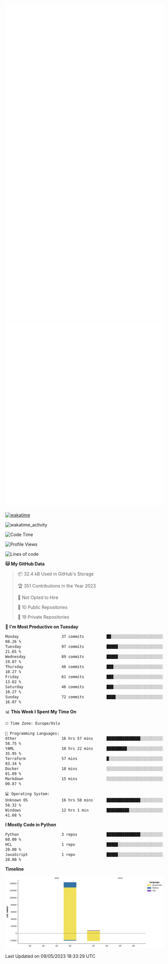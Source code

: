 ![Metrics](/metrics.svg)![Additional metrics](metrics.additional.svg)
----------------------------------------------------------------------------------------------------------------------------------------------------

[![wakatime](https://wakatime.com/badge/user/139c3dc8-b99d-475a-b6b4-e7663d03add8.svg)](https://wakatime.com/@139c3dc8-b99d-475a-b6b4-e7663d03add8)

![wakatime_activity](https://wakatime.com/share/@merca/d0fb6363-0f77-40ae-9525-9b9347ed2e36.svg)

<!--START_SECTION:waka-->
![Code Time](http://img.shields.io/badge/Code%20Time-6%2C622%20hrs%2015%20mins-blue)

![Profile Views](http://img.shields.io/badge/Profile%20Views-3-blue)

![Lines of code](https://img.shields.io/badge/From%20Hello%20World%20I%27ve%20Written-150.4%20thousand%20lines%20of%20code-blue)

**🐱 My GitHub Data** 

> 📦 32.4 kB Used in GitHub's Storage 
 > 
> 🏆 351 Contributions in the Year 2023
 > 
> 🚫 Not Opted to Hire
 > 
> 📜 10 Public Repositories 
 > 
> 🔑 19 Private Repositories 
 > 
📅 **I'm Most Productive on Tuesday** 

```text
Monday                   37 commits          ██░░░░░░░░░░░░░░░░░░░░░░░   08.26 % 
Tuesday                  97 commits          █████░░░░░░░░░░░░░░░░░░░░   21.65 % 
Wednesday                89 commits          █████░░░░░░░░░░░░░░░░░░░░   19.87 % 
Thursday                 46 commits          ███░░░░░░░░░░░░░░░░░░░░░░   10.27 % 
Friday                   61 commits          ███░░░░░░░░░░░░░░░░░░░░░░   13.62 % 
Saturday                 46 commits          ███░░░░░░░░░░░░░░░░░░░░░░   10.27 % 
Sunday                   72 commits          ████░░░░░░░░░░░░░░░░░░░░░   16.07 % 
```


📊 **This Week I Spent My Time On** 

```text
🕑︎ Time Zone: Europe/Oslo

💬 Programming Languages: 
Other                    16 hrs 57 mins      ███████████████░░░░░░░░░░   58.75 % 
YAML                     10 hrs 22 mins      █████████░░░░░░░░░░░░░░░░   35.95 % 
Terraform                57 mins             █░░░░░░░░░░░░░░░░░░░░░░░░   03.34 % 
Docker                   18 mins             ░░░░░░░░░░░░░░░░░░░░░░░░░   01.09 % 
Markdown                 15 mins             ░░░░░░░░░░░░░░░░░░░░░░░░░   00.87 % 

💻 Operating System: 
Unknown OS               16 hrs 50 mins      ███████████████░░░░░░░░░░   58.32 % 
Windows                  12 hrs 1 min        ██████████░░░░░░░░░░░░░░░   41.68 % 
```

**I Mostly Code in Python** 

```text
Python                   3 repos             ███████████████░░░░░░░░░░   60.00 % 
HCL                      1 repo              █████░░░░░░░░░░░░░░░░░░░░   20.00 % 
JavaScript               1 repo              █████░░░░░░░░░░░░░░░░░░░░   20.00 % 
```



**Timeline**

![Lines of Code chart](https://raw.githubusercontent.com/merca/merca/current/assets/bar_graph.png)


 Last Updated on 09/05/2023 18:33:29 UTC
<!--END_SECTION:waka-->
